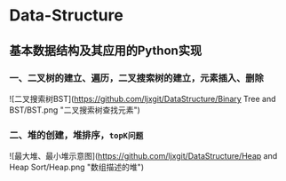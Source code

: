 # Data-Structure
## 基本数据结构及其应用的Python实现
### 一、二叉树的建立、遍历，二叉搜索树的建立，元素插入、删除
![二叉搜索树BST](https://github.com/ljxgit/DataStructure/Binary Tree and BST/BST.png "二叉搜索树查找元素")  
### 二、堆的创建，堆排序，`topK问题`
![最大堆、最小堆示意图](https://github.com/ljxgit/DataStructure/Heap and Heap Sort/Heap.png "数组描述的堆")  
